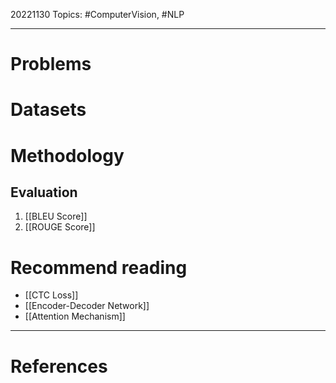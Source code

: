 20221130
Topics: #ComputerVision, #NLP

---

# Problems

# Datasets

# Methodology
## Evaluation
1. [[BLEU Score]] 
2. [[ROUGE Score]]

# Recommend reading
* [[CTC Loss]]
* [[Encoder-Decoder Network]]
* [[Attention Mechanism]]

---

# References
